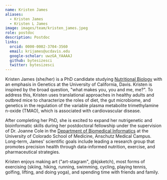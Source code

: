 ```yaml
---
name: Kristen James
aliases:
  - Kristen James
  - Kristen L James
image: images/team/kristen_james.jpeg
role: postdoc
description: Postdoc
links:
  orcid: 0000-0002-3704-3560
  email: krijames@ucdavis.edu
  google-scholar: uwzGA_YAAAAJ
  github: bytesizesci
  twitter: bytesizesci
---
```


Kristen James (she/her) is a PhD candidate studying [Nutritional Biology](https://ggnb.ucdavis.edu) with an emphasis in Genetics at the University of California, Davis. Kristen is inspired by the broad question, "what makes you, you and me, me?". To address this, Kristen uses translational approaches in healthy adults and outbred mice to characterize the roles of diet, the gut microbiome, and genetics in the regulation of the variable plasma metabolite trimethylamine n-oxide (TMAO), which is associated with cardiovascular disease. 

After completing her PhD, she is excited to expand her nutrigenetic and bioinformatic skills during her postdoctoral fellowship under the supervision of Dr. Joanne Cole in the [Department of Biomedical Informatics](https://medschool.cuanschutz.edu/dbmi) at the University of Colorado School of Medicine, Anschutz Medical Campus. Long-term, James' scientific goals include leading a research group that promotes precision health through data-informed nutrition, exercise, and pharmaceutical strategies. 

Kristen enjoys making art ("art-stagram", @kjsketch), most forms of exercising (skiing, hiking, running, swimming, cycling, playing tennis, golfing, lifting, and doing yoga), and spending time with friends and family. 
